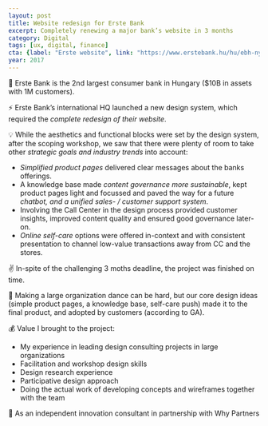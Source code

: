 ```yaml
---
layout: post
title: Website redesign for Erste Bank 
excerpt: Completely renewing a major bank’s website in 3 months 
category: Digital
tags: [ux, digital, finance]
cta: {label: "Erste website", link: "https://www.erstebank.hu/hu/ebh-nyito/mindennapi-penzugyek/hitelkartyak/wizz-air-hitelkartya#"}
year: 2017
---
```


🏢 Erste Bank is the 2nd largest consumer bank in Hungary ($10B in assets with 1M customers). 

⚡ Erste Bank’s international HQ launched a new design system, which required the *complete redesign of their website*. 

💡 While the aesthetics and functional blocks were set by the design system, after the scoping workshop, we saw that there were plenty of room to take other *strategic goals and industry trends* into account:

- *Simplified product pages* delivered clear messages about the banks offerings.
- A knowledge base made *content governance more sustainable*, kept product pages light and focussed and paved the way for a future *chatbot, and a unified sales- / customer support system*.
- Involving the Call Center in the design process provided customer insights, improved content quality and ensured good governance later-on.
- *Online self-care* options were offered in-context and with consistent presentation to channel low-value transactions away from CC and the stores. 

✌ ️In-spite of the challenging 3 moths deadline, the project was finished on time. 

💙 Making a large organization dance can be hard, but our core design ideas (simple product pages, a knowledge base, self-care push) made it to the final product, and adopted by customers (according to GA). 

💰 Value I brought to the project:

- My experience in leading design consulting projects in large organizations
- Facilitation and workshop design skills
- Design research experience
- Participative design approach
- Doing the actual work of developing concepts and wireframes together with the team 

👥 As an independent innovation consultant in partnership with Why Partners  